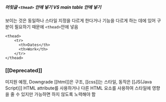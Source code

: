 ##### 머릿글 `<thead>` 안에 넣기 VS main table 안에 넣기
보이는 것은 동일하나 스타일 지정을 다르게 한다거나 기능을 다르게 하는 데에 있어 구분이 필요하기 때문에 `<thead>`안에 넣음

```
<thead>
	<tr>
	  <th>Dates</th>
	  <th>Work</th>
	</tr>
</thead>
```

### [[Deprecated]]
미지원 예정, Downgrade
[[html]]은 구조, [[css]]는 스타일, 동작은 [[JS(Java Script)]]
HTML attribute를 사용하거나 다른 HTML 요소를 사용하여 스타일에 영향을 줄 수 있지만 가능하면 하지 않도록 노력해야 함

